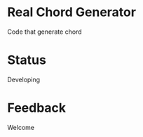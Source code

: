 Real Chord Generator
====================
Code that generate chord
# Status
Developing
# Feedback
Welcome
